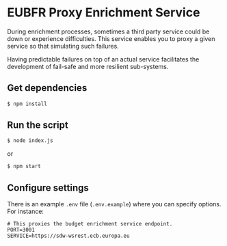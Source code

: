 # EUBFR Proxy Enrichment Service

During enrichment processes, sometimes a third party service could be down or experience difficulties. This service enables you to proxy a given service so that simulating such failures.

Having predictable failures on top of an actual service facilitates the development of fail-safe and more resilient sub-systems.

## Get dependencies

```sh
$ npm install
```

## Run the script

```sh
$ node index.js
```

or

```sh
$ npm start
```

## Configure settings

There is an example `.env` file (`.env.example`) where you can specify options. For instance:

```
# This proxies the budget enrichment service endpoint.
PORT=3001
SERVICE=https://sdw-wsrest.ecb.europa.eu
```
